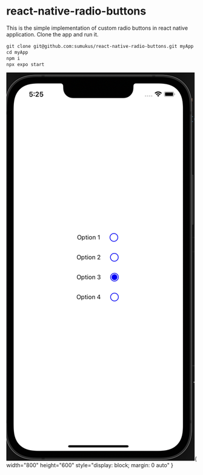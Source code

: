 # react-native-radio-buttons
This is the simple implementation of custom radio buttons in react native application. Clone the app and run it.
```
git clone git@github.com:sumukus/react-native-radio-buttons.git myApp
cd myApp 
npm i
npx expo start
```
![Radio Buttons](https://github.com/sumukus/react-native-radio-buttons/blob/main/assets/custom%20radio%20button%20in%20react%20native.png){ width="800" height="600" style="display: block; margin: 0 auto" }
